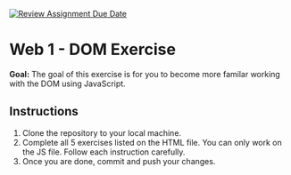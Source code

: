 [![Review Assignment Due Date](https://classroom.github.com/assets/deadline-readme-button-22041afd0340ce965d47ae6ef1cefeee28c7c493a6346c4f15d667ab976d596c.svg)](https://classroom.github.com/a/fgWCY-IB)
# Web 1 - DOM Exercise

**Goal:** The goal of this exercise is for you to become more familar working with the DOM using JavaScript.

## Instructions

1. Clone the repository to your local machine.
2. Complete all 5 exercises listed on the HTML file. You can only work on the JS file. Follow each instruction carefully.
3. Once you are done, commit and push your changes.
